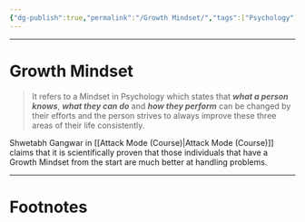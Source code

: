 ```yaml
---
{"dg-publish":true,"permalink":"/Growth Mindset/","tags":["Psychology"]}
---
```



---
# Growth Mindset
> It refers to a Mindset in Psychology which states that ***what a person knows***, ***what they can do*** and ***how they perform*** can be changed by their efforts and the person strives to always improve these three areas of their life consistently. 

Shwetabh Gangwar in [[Attack Mode (Course)\|Attack Mode (Course)]] claims that it is scientifically proven that those individuals that have a Growth Mindset from the start are much better at handling problems.

---
# Footnotes